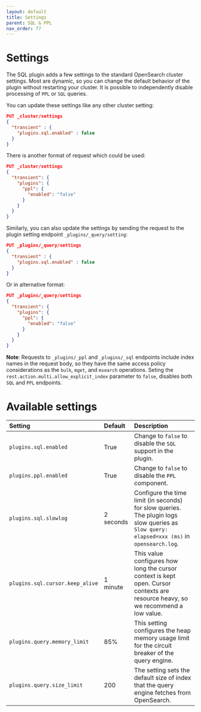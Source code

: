 ```yaml
---
layout: default
title: Settings
parent: SQL & PPL
nav_order: 77
---
```


# Settings

The SQL plugin adds a few settings to the standard OpenSearch cluster settings. Most are dynamic, so you can change the default behavior of the plugin without restarting your cluster. It is possible to independently disable processing of `PPL` or `SQL` queries.

You can update these settings like any other cluster setting:

```json
PUT _cluster/settings
{
  "transient" : {
    "plugins.sql.enabled" : false
  }
}
```

There is another format of request which could be used:

```json
PUT _cluster/settings
{
  "transient": {
    "plugins": {
      "ppl": {
        "enabled": "false"
      }
    }
  }
}
```

Similarly, you can also update the settings by sending the request to the plugin setting endpoint `_plugins/_query/setting`:

```json
PUT _plugins/_query/settings
{
  "transient" : {
    "plugins.sql.enabled" : false
  }
}
```

Or in alternative format:

```json
PUT _plugins/_query/settings
{
  "transient": {
    "plugins": {
      "ppl": {
        "enabled": "false"
      }
    }
  }
}
```

**Note**: Requests to `_plugins/_ppl` and `_plugins/_sql` endpoints include index names in the request body, so they have the same access policy considerations as the `bulk`, `mget`, and `msearch` operations. Seting the `rest.action.multi.allow_explicit_index` parameter to `false`, disables both `SQL` and `PPL` endpoints.

# Available settings

Setting | Default | Description
:--- | :--- | :---
`plugins.sql.enabled` | True | Change to `false` to disable the `SQL` support in the plugin.
`plugins.ppl.enabled` | True | Change to `false` to disable the `PPL` component.
`plugins.sql.slowlog` | 2 seconds | Configure the time limit (in seconds) for slow queries. The plugin logs slow queries as `Slow query: elapsed=xxx (ms)` in `opensearch.log`.
`plugins.sql.cursor.keep_alive` | 1 minute | This value configures how long the cursor context is kept open. Cursor contexts are resource heavy, so we recommend a low value.
`plugins.query.memory_limit` | 85% | This setting configures the heap memory usage limit for the circuit breaker of the query engine.
`plugins.query.size_limit` | 200 | The setting sets the default size of index that the query engine fetches from OpenSearch.
